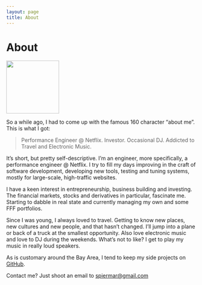 ```yaml
---
layout: page
title: About
---
```


# About

<img alt src="http://www.gravatar.com/avatar/13a1278641724c45dd69b15077c7b7a1.png?s=140" class="avatar" width="140">

So a while ago, I had to come up with the famous 160 character “about me”. This is what I got:

> Performance Engineer @ Netflix. Investor. Occasional DJ. Addicted to Travel and Electronic Music.

It’s short, but pretty self-descriptive. I’m an engineer, more specifically, a performance engineer @ Netflix. I try to fill my days improving in the craft of software development, developing new tools, testing and tuning systems, mostly for large-scale, high-traffic  websites.

I have a keen interest in entrepreneurship, business building and investing. The financial markets, stocks and derivatives in particular, fascinate me. Starting to dabble in real state and currently managing my own and some FFF portfolios.

Since I was young, I always loved to travel. Getting to know new places, new cultures and new people, and that hasn’t changed. I’ll jump into a plane or back of a truck at the smallest opportunity. Also love electronic music and love to DJ during the weekends. What’s not to like? I get to play my music in really loud speakers.

As is customary around the Bay Area, I tend to keep my side projects on [GitHub](https://github.com/spiermar).

Contact me? Just shoot an email to [spiermar@gmail.com](mailto:spiermar@gmail.com)